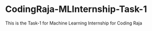# CodingRaja-MLInternship-Task-1
This is the Task-1 for Machine Learning Internship for Coding Raja
